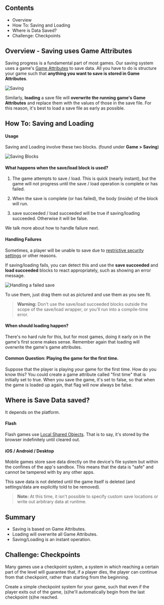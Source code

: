 ## Contents

* Overview
* How To: Saving and Loading
* Where is Data Saved?
* Challenge: Checkpoints


## Overview - Saving uses Game Attributes

Saving progress is a fundamental part of most games. Our saving system uses a game's [Game Attributes](https://www.stencyl.com/help/viewArticle/158/) to save data. All you have to do is structure your game such that **anything you want to save is stored in Game Attributes**.

![Saving](https://static.stencyl.com/pedia2/ch5/saving/image01.png)

Similarly, **loading** a save file will **overwrite the running game's Game Attributes** and replace them with the values of those in the save file. For this reason, it's best to load a save file as early as possible.


## How To: Saving and Loading

#### Usage
Saving and Loading involve these two blocks. (found under **Game > Saving**)

![Saving Blocks](https://raw.githubusercontent.com/Stencyl/stencylpedia/master/chapter-5/images/saving-1.png)

#### What happens when the save/load block is used?

1. The game attempts to save / load. This is quick (nearly instant), but the game will not progress until the save / load operation is complete or has failed.

2. When the save is complete (or has failed), the body (inside) of the block will run.

3. save succeeded / load succeeded will be true if saving/loading succeeded. Otherwise it will be false.

We talk more about how to handle failure next.

#### Handling Failures

Sometimes, a player will be unable to save due to [restrictive security settings](https://www.stencyl.com/help/viewArticle/48/) or other reasons.

If saving/loading fails, you can detect this and use the **save succeeded** and **load succeeded** blocks to react appropriately, such as showing an error message.

![Handling a failed save](https://raw.githubusercontent.com/Stencyl/stencylpedia/master/chapter-5/images/saving-2.png)

To use them, just drag them out as pictured and use them as you see fit.

> **Warning:** Don't use the save/load succeeded blocks outside the scope of the save/load wrapper, or you'll run into a compile-time error.

#### When should loading happen?

There's no hard rule for this, but for most games, doing it early on in the game's first scene makes sense. Remember again that loading will overwrite the game's game attributes.

#### Common Question: Playing the game for the first time.

Suppose that the player is playing your game for the first time. How do you know this? You could create a game attribute called "first time" that is initially set to true. When you save the game, it's set to false, so that when the game is loaded up again, that flag will now always be false.


## Where is Save Data saved?

It depends on the platform.

#### Flash

Flash games use [Local Shared Objects](https://en.wikipedia.org/wiki/Local_shared_object). That is to say, it's stored by the browser indefinitely until cleared out.

#### iOS / Android / Desktop

Mobile games store save data directly on the device's file system but within the confines of the app's sandbox. This means that the data is "safe" and cannot be tampered with by any other apps.

This save data is not deleted until the game itself is deleted (and settings/data are explicitly told to be removed). 

> **Note:** At this time, it isn't possible to specify custom save locations or write out arbitrary data at runtime.


## Summary

* Saving is based on Game Attributes.
* Loading will overwrite all Game Attributes.
* Saving/Loading is an instant operation.


## Challenge: Checkpoints

Many games use a checkpoint system, a system in which reaching a certain part of the level will guarantee that, if a player dies, the player can continue from that checkpoint, rather than starting from the beginning.

Create a simple checkpoint system for your game, such that even if the player exits out of the game, (s)he'll automatically begin from the last checkpoint (s)he reached.
